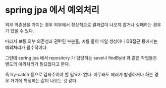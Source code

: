 # spring jpa 에서 예외처리

외부 의존성을 가지는 경우 외부에서 정상적으로 결과값이 나오지 않거나 실패하는 경우가 있을 수 있다.

따라서 보통 외부 의존성과 관련된 부분들, 예를 들어 파일 생성이나 DB접근 등에서는 예외처리가 필수적이다.

그런데 spring jpa 에서 repository 가 담당하는 save나 findById 와 같은 작업들은 별도의 예외처리가 필요없다고 한다.

즉 try-catch 등으로 감싸주어야 할 필요가 없다. 아무래도 에러가 발생하거나 하는 경우 거기에 특정하는 값이 나오는 것 같다.

